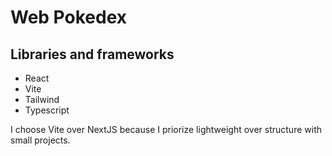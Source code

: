 # Web Pokedex

## Libraries and frameworks
* React
* Vite
* Tailwind
* Typescript

I choose Vite over NextJS because I priorize lightweight over structure with small projects.